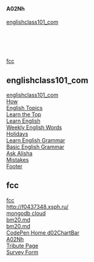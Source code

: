 #### A02Nh

[englishclass101_com](#englishclass101_com/)  
[]()  
[]()  
[]()  
[]()  
[]()  
[fcc](#fcc)   


## englishclass101_com
[englishclass101_com](htmla2class/readme.md)  
[How](htmla2class/readme.md#How)  
[English Topics](htmla2class/readme.md#English-Topics)  
[Learn the Top](htmla2class/readme.md#Learn-the-Top)  
[Learn English](htmla2class/readme.md#Learn-English)  
[Weekly English Words](htmla2class/readme.md#Weekly-English-Words)  
[Holidays](htmla2class/readme.md#Holidays)  
[Learn English Grammar](htmla2class/readme.md#Learn-English-Grammar)  
[Basic English Grammar](htmla2class/readme.md#Basic-English-Grammar)  
[Ask Alisha](htmla2class/readme.md#Ask-Alisha)  
[Mistakes](htmla2class/readme.md#Mistakes)  
[Footer](htmla2class/readme.md#Footer)  



## fcc
[fcc](html2fcc/readme.md)  
http://f0437348.xsph.ru/   
[mongodb cloud](https://cloud.mongodb.com/v2/5ea44c39177e42591b408863#metrics/replicaSet/5ea44e51552ab536f68817e1/explorer/test/users/find)  
[bm20.md](https://github.com/mlapinm/A02Nh/blob/master/bm20.md)  
[bm20.md](./bm20.md)  
[CodePen Home d02ChartBar](https://codepen.io/mlapin/full/mderMqe)  
[A02Nh](https://mlapinm.github.io/A02Nh/)  
[Tribute Page](https://codepen.io/mlapin/full/MWawwVr)  
[Survey Form](https://codepen.io/mlapin/full/jObPbRJ)  



